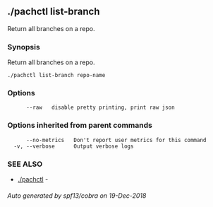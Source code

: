 ## ./pachctl list-branch

Return all branches on a repo.

### Synopsis


Return all branches on a repo.

```
./pachctl list-branch repo-name
```

### Options

```
      --raw   disable pretty printing, print raw json
```

### Options inherited from parent commands

```
      --no-metrics   Don't report user metrics for this command
  -v, --verbose      Output verbose logs
```

### SEE ALSO
* [./pachctl](./pachctl.md)	 - 

###### Auto generated by spf13/cobra on 19-Dec-2018
